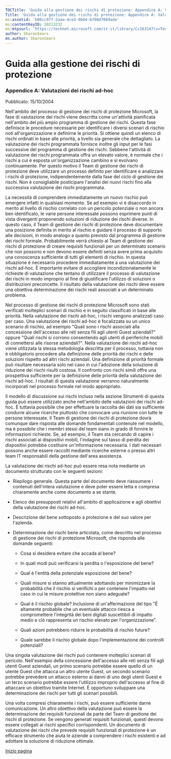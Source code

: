 ```yaml
---
TOCTitle: 'Guida alla gestione dei rischi di protezione: Appendice A: Valutazioni dei rischi ad-hoc'
Title: 'Guida alla gestione dei rischi di protezione: Appendice A: Valutazioni dei rischi ad-hoc'
ms:assetid: 'b06cc97f-2aaa-4ce3-8b84-b708d7069ade'
ms:contentKeyID: 20213232
ms:mtpsurl: 'https://technet.microsoft.com/it-it/library/Cc163147(v=TechNet.10)'
author: SharonSears
ms.author: SharonSears
---
```


Guida alla gestione dei rischi di protezione
============================================

### Appendice A: Valutazioni dei rischi ad-hoc

Pubblicato: 15/10/2004

Nell'ambito del processo di gestione dei rischi di protezione Microsoft, la fase di valutazione dei rischi viene descritta come un'attività pianificata nell'ambito del più ampio programma di gestione dei rischi. Questa fase definisce le procedure necessarie per identificare i diversi scenari di rischio noti all'organizzazione e definirne le priorità. Si ottiene quindi un elenco di rischi ordinati in base alle priorità, a livello sia generale che dettagliato. La valutazione dei rischi programmata fornisce inoltre gli input per le fasi successive del programma di gestione dei rischi. Sebbene l'attività di valutazione dei rischi programmata offra un elevato valore, è normale che i rischi a cui è esposta un'organizzazione cambino e si evolvano continuamente. Per questo motivo il Team di gestione dei rischi di protezione deve utilizzare un processo definito per identificare e analizzare i rischi di protezione, indipendentemente dalla fase del ciclo di gestione dei rischi. Non è consigliabile posticipare l'analisi dei nuovi rischi fino alla successiva valutazione dei rischi programmata.  

La necessità di comprendere immediatamente un nuovo rischio può emergere infatti in qualsiasi momento. Se ad esempio vi è disaccordo in merito al livello di rischio correlato con un pericolo potenziale o non ancora ben identificato, le varie persone interessate possono esprimere punti di vista divergenti proponendo soluzioni di riduzione dei rischi diverse. In questo caso, il Team di gestione dei rischi di protezione deve documentare una posizione definita in merito al rischio e guidare il processo di supporto alle decisioni, in modo analogo a quanto previsto dal programma di gestione dei rischi formale. Probabilmente verrà chiesto al Team di gestione dei rischi di protezione di creare requisiti funzionali per un determinato scenario che non possono e non devono essere definiti senza avere prima acquisito una conoscenza sufficiente di tutti gli elementi di rischio. In questa situazione è necessario procedere immediatamente a una valutazione dei rischi ad-hoc. È importante evitare di accogliere incondizionatamente le richieste di valutazione che tentano di utilizzare il processo di valutazione dei rischi in modo improprio al fine di giustificare l'utilizzo di soluzioni o distribuzioni preconcette. Il risultato della valutazione dei rischi deve essere una obiettiva determinazione dei rischi reali associati a un determinato problema.

Nel processo di gestione dei rischi di protezione Microsoft sono stati verificati molteplici scenari di rischio e in seguito classificati in base alle priorità. Nella valutazione dei rischi ad-hoc, i rischi vengono analizzati caso per caso. Una valutazione dei rischi ad-hoc è focalizzata su un unico scenario di rischio, ad esempio "Quali sono i rischi associati alla concessione dell'accesso alle reti senza fili agli utenti Guest aziendali?" oppure "Quali rischi si corrono consentendo agli utenti di periferiche mobili di connettersi alle risorse aziendali?". Nella valutazione dei rischi ad-hoc viene utilizzata la stessa metodologia descritta per il processo, tuttavia non è obbligatorio procedere alla definizione delle priorità dei rischi e delle soluzioni rispetto ad altri rischi aziendali. Una definizione di priorità formale può risultare necessaria solo nel caso in cui l'adozione della soluzione di riduzione dei rischi risulti costosa. Il confronto con rischi simili offre una prospettiva sufficiente per la definizione delle priorità della valutazione dei rischi ad-hoc. I risultati di questa valutazione verranno naturalmente incorporati nel processo formale nel modo appropriato.

Il modello di discussione sui rischi incluso nella sezione Strumenti di questa guida può essere utilizzato anche nell'ambito delle valutazioni dei rischi ad-hoc. È tuttavia possibile che per effettuare la raccolta dei dati sia sufficiente condurre alcune ricerche piuttosto che convocare una riunione con tutte le persone interessate. Il Team di gestione dei rischi di protezione dovrà comunque dare risposta alle domande fondamentali contenute nel modello, ma è possibile che i membri stessi del team siano in grado di fornire le informazioni richieste. Se, ad esempio, il Team sta cercando di capire i rischi associati ai dispositivi mobili, l'indagine sul tasso di perdita dei dispositivi potrebbe costituire un'informazione necessaria. I dati necessari possono anche essere raccolti mediante ricerche esterne o presso altri team IT responsabili della gestione dell'area assistenza.

La valutazione dei rischi ad-hoc può essere resa nota mediante un documento strutturato con le seguenti sezioni:

-   Riepilogo generale. Questa parte del documento deve riassumere i contenuti dell'intera valutazione e deve poter essere letta e compresa chiaramente anche come documento a se stante.

-   Elenco dei presupposti relativi all'ambito di applicazione e agli obiettivi della valutazione dei rischi ad-hoc.

-   Descrizione del bene sottoposto a protezione e del suo valore per l'azienda.

-   Determinazione dei rischi bene articolata, come descritto nel processo di gestione dei rischi di protezione Microsoft, che risponda alle domande seguenti:

    -   Cosa si desidera evitare che accada al bene?

    -   In quali modi può verificarsi la perdita o l'esposizione del bene?

    -   Qual è l'entità della potenziale esposizione del bene?

    -   Quali misure si stanno attualmente adottando per minimizzare la probabilità che il rischio si verifichi o per contenere l'impatto nel caso in cui le misure protettive non siano adeguate?

    -   Qual è il rischio globale? Inclusione di un'affermazione del tipo "È altamente probabile che un eventuale attacco riesca a compromettere l'integrità dei beni digitali suscettibili di impatto medio e ciò rappresenta un rischio elevato per l'organizzazione".

    -   Quali azioni potrebbero ridurre le probabilità di rischio future?

    -   Quale sarebbe il rischio globale dopo l'implementazione dei controlli potenziali?

Una singola valutazione dei rischi può contenere molteplici scenari di pericolo. Nell'esempio della concessione dell'accesso alle reti senza fili agli utenti Guest aziendali, un primo scenario potrebbe essere quello di un utente Guest che attacca un altro utente Guest, un secondo scenario potrebbe prevedere un attacco esterno ai danni di uno degli utenti Guest e un terzo scenario potrebbe essere l'utilizzo improprio dell'accesso al fine di attaccare un obiettivo tramite Internet. È opportuno sviluppare una determinazione dei rischi per tutti gli scenari possibili.

Una volta compresi chiaramente i rischi, può essere sufficiente darne comunicazione. Un altro obiettivo della valutazione può essere la determinazione dei requisiti funzionali da parte del Team di gestione dei rischi di protezione. Se vengono generati requisiti funzionali, questi devono essere collegati ai rischi specifici corrispondenti. Un documento di valutazione dei rischi che prevede requisiti funzionali di protezione è un efficace strumento che aiuta le aziende a comprendere i rischi esistenti e ad adottare la soluzione di riduzione ottimale.

[](#mainsection)[Inizio pagina](#mainsection)
